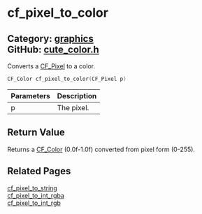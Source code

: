 [//]: # (This file is automatically generated by Cute Framework's docs parser.)
[//]: # (Do not edit this file by hand!)
[//]: # (See: https://github.com/RandyGaul/cute_framework/blob/master/samples/docs_parser.cpp)
[](../header.md ':include')

# cf_pixel_to_color

Category: [graphics](/api_reference?id=graphics)  
GitHub: [cute_color.h](https://github.com/RandyGaul/cute_framework/blob/master/include/cute_color.h)  
---

Converts a [CF_Pixel](/graphics/cf_pixel.md) to a color.

```cpp
CF_Color cf_pixel_to_color(CF_Pixel p)
```

Parameters | Description
--- | ---
p | The pixel.

## Return Value

Returns a [CF_Color](/graphics/cf_color.md) (0.0f-1.0f) converted from pixel form (0-255).

## Related Pages

[cf_pixel_to_string](/graphics/cf_pixel_to_string.md)  
[cf_pixel_to_int_rgba](/graphics/cf_pixel_to_int_rgba.md)  
[cf_pixel_to_int_rgb](/graphics/cf_pixel_to_int_rgb.md)  
